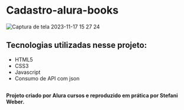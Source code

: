 # Cadastro-alura-books

![Captura de tela 2023-11-17 15 27 24](https://github.com/weberstefani/cadastro-alura-books/assets/123468744/c31126aa-1cf3-44c4-a810-2563a22855c8)

## Tecnologias utilizadas nesse projeto:
* HTML5
* CSS3
* Javascript
* Consumo de API com json

##
#### Projeto criado por Alura cursos e reproduzido em prática por Stefani Weber.
